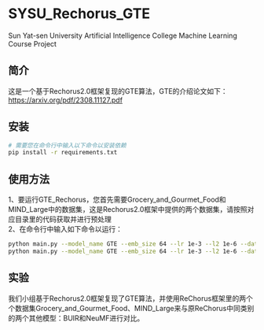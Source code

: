 # SYSU_Rechorus_GTE
Sun Yat-sen University Artificial Intelligence College Machine Learning Course Project
## 简介
这是一个基于Rechorus2.0框架复现的GTE算法，GTE的介绍论文如下：https://arxiv.org/pdf/2308.11127.pdf
## 安装
```bash
# 需要您在命令行中输入以下命令以安装依赖
pip install -r requirements.txt
```
## 使用方法
1、要运行GTE_Rechorus，您首先需要Grocery_and_Gourmet_Food和MIND_Large中的数据集，这是Rechorus2.0框架中提供的两个数据集，请按照对应目录里的代码获取并进行预处理  
2、在命令行中输入如下命令以运行：
```bash
python main.py --model_name GTE --emb_size 64 --lr 1e-3 --l2 1e-6 --dataset Grocery_and_Gourmet_Food
python main.py --model_name GTE --emb_size 64 --lr 1e-3 --l2 1e-6 --dataset MIND_Large
```
## 实验
我们小组基于Rechorus2.0框架复现了GTE算法，并使用ReChorus框架里的两个个数据集Grocery_and_Gourmet_Food、MIND_Large来与原ReChorus中同类别的两个其他模型：BUIR和NeuMF进行对比。
